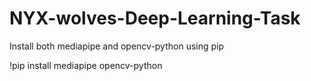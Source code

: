 # NYX-wolves-Deep-Learning-Task

Install both mediapipe and opencv-python using pip


!pip install mediapipe opencv-python
